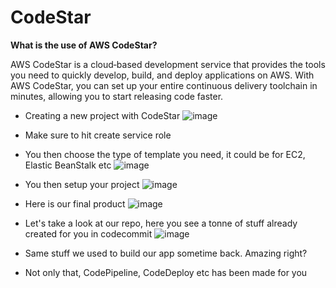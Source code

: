 # CodeStar
**What is the use of AWS CodeStar?**

AWS CodeStar is a cloud‑based development service that provides the tools you need to quickly develop, build, and deploy applications on AWS. With AWS CodeStar, you can set up your entire continuous delivery toolchain in minutes, allowing you to start releasing code faster.

- Creating a new project with CodeStar
![image](https://user-images.githubusercontent.com/43883264/173204351-4cc0a49f-272f-4ad3-8552-2e822dcdfd1d.png)
- Make sure to hit create service role
- You then choose the type of template you need, it could be for EC2, Elastic BeanStalk etc
![image](https://user-images.githubusercontent.com/43883264/173204532-454c6b37-9167-4379-a7cd-4aba1edc27dc.png)

- You then setup your project
![image](https://user-images.githubusercontent.com/43883264/173204557-97cd5473-a6ee-4755-86f4-5c1c8f623e40.png)
- Here is our final product
![image](https://user-images.githubusercontent.com/43883264/173204927-c9e789b8-2142-48a9-a2a6-729e7d254cd4.png)

- Let's take a look at our repo, here you see a tonne of stuff already created for you in codecommit
![image](https://user-images.githubusercontent.com/43883264/173204974-934169b4-3a11-472e-be4f-caca8e7a45ae.png)
- Same stuff we used to build our app sometime back. Amazing right?
- Not only that, CodePipeline, CodeDeploy etc has been made for you

